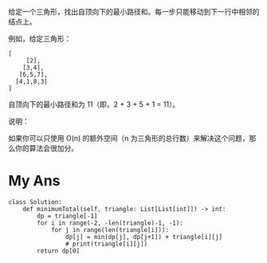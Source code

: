 给定一个三角形，找出自顶向下的最小路径和。每一步只能移动到下一行中相邻的结点上。

例如，给定三角形：
```
[
     [2],
    [3,4],
   [6,5,7],
  [4,1,8,3]
]
```
自顶向下的最小路径和为 11（即，2 + 3 + 5 + 1 = 11）。

说明：

如果你可以只使用 O(n) 的额外空间（n 为三角形的总行数）来解决这个问题，那么你的算法会很加分。

# My Ans
```
class Solution:
    def minimumTotal(self, triangle: List[List[int]]) -> int:
        dp = triangle[-1]
        for i in range(-2, -len(triangle)-1, -1):
            for j in range(len(triangle[i])):
                dp[j] = min(dp[j], dp[j+1]) + triangle[i][j]
                # print(triangle[i][j])
        return dp[0]
```